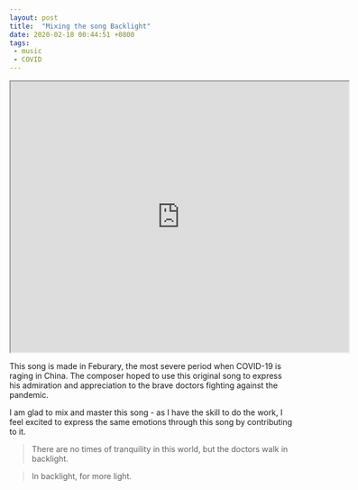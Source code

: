 ```yaml
---
layout: post
title:  "Mixing the song Backlight"
date: 2020-02-18 00:44:51 +0800
tags: 
 - music
 - COVID
---
```


<iframe width="600" height="480" src="https://xbeibeix.com/api/bilibili/biliplayer/?url=https://www.bilibili.com/video/BV1K741177uy"></iframe>

This song is made in Feburary, the most severe period when COVID-19 is raging in China. The composer hoped to use this original song to express his admiration and appreciation to the brave doctors fighting against the pandemic.

I am glad to mix and master this song - as I have the skill to do the work, I feel excited to express the same emotions through this song by contributing to it.

> There are no times of tranquility in this world, but the doctors walk in backlight.

> In backlight, for more light.



